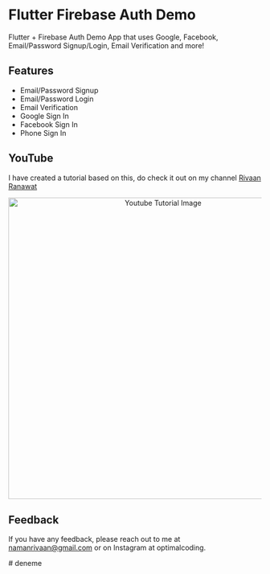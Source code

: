 # Flutter Firebase Auth Demo

Flutter + Firebase Auth Demo App that uses Google, Facebook, Email/Password Signup/Login, Email Verification and more!

## Features
- Email/Password Signup
- Email/Password Login
- Email Verification
- Google Sign In
- Facebook Sign In
- Phone Sign In

## YouTube
I have created a tutorial based on this, do check it out on my channel [Rivaan Ranawat](https://youtu.be/u8H652UY-L8)

<p align="center">
  <img width="600" src="https://github.com/RivaanRanawat/flutter-firebase-auth/blob/master/screenshot.jpg" alt="Youtube Tutorial Image">
</p>
    
## Feedback

If you have any feedback, please reach out to me at namanrivaan@gmail.com or on Instagram at optimalcoding.

#   d e n e m e  
 